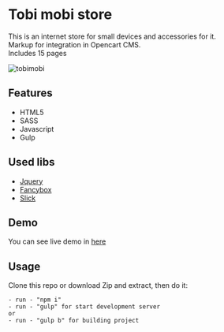 # Tobi mobi store

This is an internet store for small devices and accessories for it.  
Markup for integration in Opencart CMS.  
Includes 15 pages

![tobimobi](/vladorg/tobi_mobi/raw/master/dist/img/chudik2.png)

## Features

- HTML5
- SASS 
- Javascript
- Gulp

## Used libs

- [Jquery](https://jquery.com/)
- [Fancybox](https://fancyapps.com/)
- [Slick](https://kenwheeler.github.io/slick/)

## Demo

You can see live demo in [here](https://vladorg.github.io/tobi_mobi/)

## Usage

Clone this repo or download Zip and extract, then do it:

```
- run - "npm i"
- run - "gulp" for start development server
or
- run - "gulp b" for building project
```